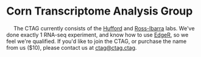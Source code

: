 
# Corn Transcriptome Analysis Group

<a href="https://github.com/rossibarra/CV"><img src="http://upload.wikimedia.org/wikipedia/commons/0/0a/Corn_icon.png" style="width: 15px;"></a> The CTAG currently consists of the [Hufford](http://www.public.iastate.edu/~mhufford/HuffordLab/home.html) and [Ross-Ibarra](www.rilab.org) labs. We've done exactly 1 RNA-seq experiment, and know how to use [EdgeR](http://www.bioconductor.org/packages/release/bioc/html/edgeR.html), so we feel we're qualified.  If you'd like to join the CTAG, or purchase the name from us ($10), please contact us at [ctag@ctag.ctag](mailto:rossibarra@ucdavis.edu). 
